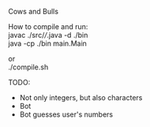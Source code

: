 Cows and Bulls  

How to compile and run:  
javac ./src/*/*.java -d ./bin  
java -cp ./bin main.Main  

or  
./compile.sh  

TODO:
* Not only integers, but also characters
* Bot
* Bot guesses user's numbers

